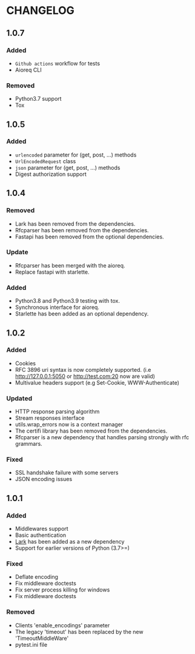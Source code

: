 # CHANGELOG

## 1.0.7

### Added

* `Github actions` workflow for tests
* Aioreq CLI

### Removed

* Python3.7 support
* Tox

## 1.0.5

### Added

* `urlencoded` parameter for (get, post, ...) methods
* `UrlEncodedRequest` class
* `json` parameter for (get, post, ...) methods
* Digest authorization support

## 1.0.4

### Removed

* Lark has been removed from the dependencies.
* Rfcparser has been removed from the dependencies.
* Fastapi has been removed from the optional dependencies.

### Update

* Rfcparser has been merged with the aioreq.
* Replace fastapi with starlette. 

### Added

* Python3.8 and Python3.9 testing with tox.
* Synchronous interface for aioreq.
* Starlette has been added as an optional dependency.

## 1.0.2

### Added

* Cookies
* RFC 3896 uri syntax is now completely supported. (i.e http://127.0.0.1:5050 or http://test.com:20 now are valid)
* Multivalue headers support (e.g Set-Cookie, WWW-Authenticate)

### Updated

* HTTP response parsing algorithm
* Stream responses interface
* utils.wrap_errors now is a context manager
* The certifi library has been removed from the dependencies.
* Rfcparser is a new dependency that handles parsing strongly with rfc grammars.

### Fixed

* SSL handshake failure with some servers
* JSON encoding issues

## 1.0.1

### Added

* Middlewares support
* Basic authentication
* [Lark](https://github.com/lark-parser/lark) has been added as a new dependency
* Support for earlier versions of Python (3.7>=)

### Fixed

* Deflate encoding
* Fix middleware doctests
* Fix server process killing for windows
* Fix middleware doctests


### Removed

* Clients 'enable_encodings' parameter
* The legacy 'timeout' has been replaced by the new 'TimeoutMiddleWare'
* pytest.ini file
